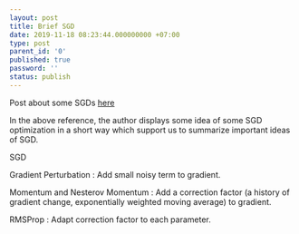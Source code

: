 ```yaml
---
layout: post
title: Brief SGD
date: 2019-11-18 08:23:44.000000000 +07:00
type: post
parent_id: '0'
published: true
password: ''
status: publish
---
```


Post about some SGDs [here](
https://www.datasciencecentral.com/profiles/blogs/a-brief-and-comprehensive-guide-to-stochastic-gradient-descent
)

In the above reference, the author displays some idea of some SGD optimization in a short way which support us to summarize important ideas of SGD.

SGD

Gradient Perturbation : Add small noisy term to gradient.

Momentum and Nesterov Momentum : Add a correction factor (a history of gradient change, exponentially weighted moving average) to gradient.

RMSProp : Adapt correction factor to each parameter.


